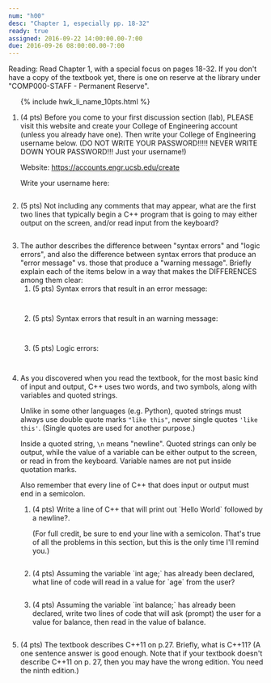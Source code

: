 ```yaml
---
num: "h00"
desc: "Chapter 1, especially pp. 18-32"
ready: true
assigned: 2016-09-22 14:00:00.00-7:00
due: 2016-09-26 08:00:00.00-7:00
---
```


Reading: Read Chapter 1, with a special focus on pages 18-32.    If you don't have a copy of the textbook yet, there is one on reserve at the library under "COMP000-STAFF - Permanent Reserve".

<ol>

{% include hwk_li_name_10pts.html %}

<li style="margin-bottom:2em"> (4 pts) Before you come to your first discussion section (lab), PLEASE visit this website and create your College of Engineering account (unless you already have one).  Then write your College of Engineering username below. (DO NOT WRITE YOUR PASSWORD!!!!!  NEVER WRITE DOWN YOUR PASSWORD!!! Just your username!)

Website: <https://accounts.engr.ucsb.edu/create>

Write your username here:

</li>


<li  style="margin-bottom:2em"> (5 pts) Not including any comments that may appear, what are the first two lines that typically begin a C++ program that is going to may either output on the screen, and/or read input from the keyboard?


<li class="page-break-before">  The author describes the difference between "syntax errors" and "logic errors", and also the difference between syntax errors that produce an "error message" vs. those that produce a "warning message".    Briefly explain each of the items below in a way that makes the DIFFERENCES among them clear:

 <ol>
  <li style="margin-bottom:3em"> (5 pts) Syntax errors that result in an error message:
  </li>

  <li style="margin-bottom:3em"> (5 pts) Syntax errors that result in an warning message:
  </li>

  <li style="margin-bottom:3em"> (5 pts) Logic errors:
  </li>

 </ol>

</li>

<li>  As you discovered when you read the textbook, for the most basic kind of input and output, C++ uses two words, and two symbols, along with variables and quoted strings.    

Unlike in some other languages (e.g. Python), quoted strings must always use double quote marks `"like this"`, never single quotes `'like this'`.    (Single quotes are used for another purpose.)     

Inside a quoted string, `\n` means "newline".   Quoted strings can only be output, while the value of a variable can be either output to the screen, or read in from the keyboard.  Variable names are not put inside quotation marks.  

Also remember that every line of C++ that does input or output must end in a semicolon.

<ol>

 <li markdown="1" style="margin-bottom:2em;">  (4 pts) Write a line of C++ that will print out `Hello World` followed by a newline?.  

 (For full credit, be sure to end your line with a semicolon.   That's true of all the problems in this section, but this is the only time I'll remind you.)

 </li>

 <li markdown="1" style="margin-bottom:2em;"> (4 pts) Assuming the variable `int age;` has already been declared, what line of code will read in a value for `age` from the user?

 </li>

 <li markdown="1" style="margin-bottom:2em;">   (4 pts) Assuming the variable `int balance;` has already been declared, write two lines of code that will ask (prompt) the user for a value for balance, then read in the value of balance.

 </li>
</ol>
</li>

<li markdown="1" style="margin-bottom:5em;">  

(4 pts) The textbook describes C++11 on p.27.  Briefly, what is C++11? (A one sentence answer is good enough.  Note that if your textbook doesn't describe C++11 on p. 27, then you may have the wrong edition.  You need the ninth edition.)

</li>

</ol>


